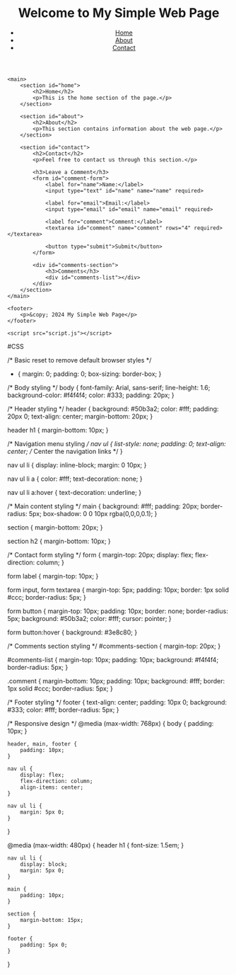 <!DOCTYPE html>
<html lang="en">
<head>
    <meta charset="UTF-8">
    <meta name="viewport" content="width=device-width, initial-scale=1.0">
    <title>Simple Web Page</title>
    <link rel="stylesheet" href="styles.css">
    <link rel="stylesheet" href="style.css">
</head>
<body>
    <header>
        <h1>Welcome to My Simple Web Page</h1>
        <nav>
            <ul>
                <li><a href="#home">Home</a></li>
                <li><a href="#about">About</a></li>
                <li><a href="#contact">Contact</a></li>
            </ul>
        </nav>
    </header>
    
    <main>
        <section id="home">
            <h2>Home</h2>
            <p>This is the home section of the page.</p>
        </section>
        
        <section id="about">
            <h2>About</h2>
            <p>This section contains information about the web page.</p>
        </section>
        
        <section id="contact">
            <h2>Contact</h2>
            <p>Feel free to contact us through this section.</p>
            
            <h3>Leave a Comment</h3>
            <form id="comment-form">
                <label for="name">Name:</label>
                <input type="text" id="name" name="name" required>

                <label for="email">Email:</label>
                <input type="email" id="email" name="email" required>

                <label for="comment">Comment:</label>
                <textarea id="comment" name="comment" rows="4" required></textarea>

                <button type="submit">Submit</button>
            </form>
            
            <div id="comments-section">
                <h3>Comments</h3>
                <div id="comments-list"></div>
            </div>
        </section>
    </main>
    
    <footer>
        <p>&copy; 2024 My Simple Web Page</p>
    </footer>
    
    <script src="script.js"></script>
</body>
</html>

#CSS

/* Basic reset to remove default browser styles */
* {
    margin: 0;
    padding: 0;
    box-sizing: border-box;
}

/* Body styling */
body {
    font-family: Arial, sans-serif;
    line-height: 1.6;
    background-color: #f4f4f4;
    color: #333;
    padding: 20px;
}

/* Header styling */
header {
    background: #50b3a2;
    color: #fff;
    padding: 20px 0;
    text-align: center;
    margin-bottom: 20px;
}

header h1 {
    margin-bottom: 10px;
}

/* Navigation menu styling */
nav ul {
    list-style: none;
    padding: 0;
    text-align: center; /* Center the navigation links */
}

nav ul li {
    display: inline-block;
    margin: 0 10px;
}

nav ul li a {
    color: #fff;
    text-decoration: none;
}

nav ul li a:hover {
    text-decoration: underline;
}

/* Main content styling */
main {
    background: #fff;
    padding: 20px;
    border-radius: 5px;
    box-shadow: 0 0 10px rgba(0,0,0,0.1);
}

section {
    margin-bottom: 20px;
}

section h2 {
    margin-bottom: 10px;
}

/* Contact form styling */
form {
    margin-top: 20px;
    display: flex;
    flex-direction: column;
}

form label {
    margin-top: 10px;
}

form input, form textarea {
    margin-top: 5px;
    padding: 10px;
    border: 1px solid #ccc;
    border-radius: 5px;
}

form button {
    margin-top: 10px;
    padding: 10px;
    border: none;
    border-radius: 5px;
    background: #50b3a2;
    color: #fff;
    cursor: pointer;
}

form button:hover {
    background: #3e8c80;
}

/* Comments section styling */
#comments-section {
    margin-top: 20px;
}

#comments-list {
    margin-top: 10px;
    padding: 10px;
    background: #f4f4f4;
    border-radius: 5px;
}

.comment {
    margin-bottom: 10px;
    padding: 10px;
    background: #fff;
    border: 1px solid #ccc;
    border-radius: 5px;
}

/* Footer styling */
footer {
    text-align: center;
    padding: 10px 0;
    background: #333;
    color: #fff;
    border-radius: 5px;
}

/* Responsive design */
@media (max-width: 768px) {
    body {
        padding: 10px;
    }

    header, main, footer {
        padding: 10px;
    }

    nav ul {
        display: flex;
        flex-direction: column;
        align-items: center;
    }

    nav ul li {
        margin: 5px 0;
    }
}

@media (max-width: 480px) {
    header h1 {
        font-size: 1.5em;
    }

    nav ul li {
        display: block;
        margin: 5px 0;
    }

    main {
        padding: 10px;
    }

    section {
        margin-bottom: 15px;
    }

    footer {
        padding: 5px 0;
    }
}

